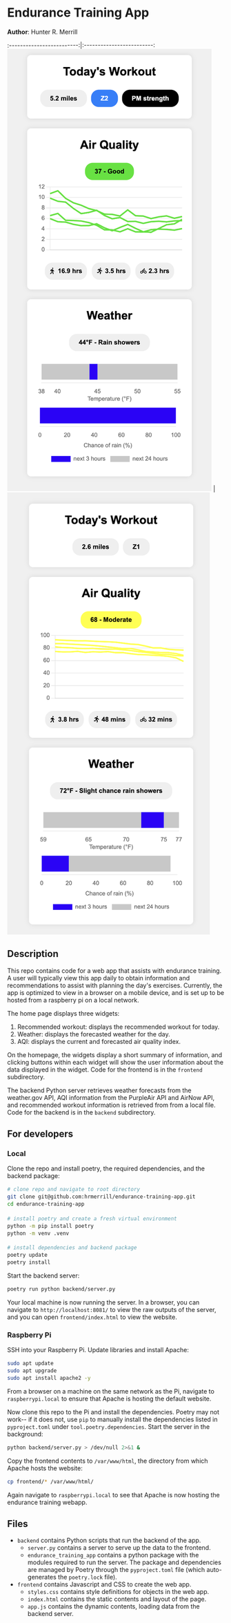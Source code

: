 # Endurance Training App

**Author**: Hunter R. Merrill

:-------------------------:|:-------------------------:
![app screenshot](resources/app_screenshot.png) | ![app screenshot 2](resources/app_screenshot_2.png)

## Description
This repo contains code for a web app that assists with endurance training. A user will typically view this app daily to obtain information and recommendations to assist with planning the day's exercises. Currently, the app is optimized to view in a browser on a mobile device, and is set up to be hosted from a raspberry pi on a local network.

The home page displays three widgets:
1. Recommended workout: displays the recommended workout for today.
2. Weather: displays the forecasted weather for the day.
3. AQI: displays the current and forecasted air quality index.

On the homepage, the widgets display a short summary of information, and clicking buttons within each widget will show the user information about the data displayed in the widget. Code for the frontend is in the `frontend` subdirectory.

The backend Python server retrieves weather forecasts from the weather.gov API, AQI information from the PurpleAir API and AirNow API, and recommended workout information is retrieved from from a local file. Code for the backend is in the `backend` subdirectory.

## For developers

### Local
Clone the repo and install poetry, the required dependencies, and the backend package:
```bash
# clone repo and navigate to root directory
git clone git@github.com:hrmerrill/endurance-training-app.git
cd endurance-training-app

# install poetry and create a fresh virtual environment
python -m pip install poetry
python -m venv .venv

# install dependencies and backend package
poetry update
poetry install
```

Start the backend server:
```bash
poetry run python backend/server.py
```

Your local machine is now running the server. In a browser, you can navigate to `http://localhost:8081/` to view the raw outputs of the server, and you can open `frontend/index.html` to view the website.

### Raspberry Pi
SSH into your Raspberry Pi. Update libraries and install Apache:
```bash
sudo apt update
sudo apt upgrade
sudo apt install apache2 -y
```

From a browser on a machine on the same network as the Pi, navigate to `raspberrypi.local` to ensure that Apache is hosting the default website.

Now clone this repo to the Pi and install the dependencies. Poetry may not work-- if it does not, use `pip` to manually install the dependencies listed in `pyproject.toml` under `tool.poetry.dependencies`. Start the server in the background:
```bash
python backend/server.py > /dev/null 2>&1 &
```

Copy the frontend contents to `/var/www/html`, the directory from which Apache hosts the website:
```bash
cp frontend/* /var/www/html/
```

Again navigate to `raspberrypi.local` to see that Apache is now hosting the endurance training webapp.

## Files
* `backend` contains Python scripts that run the backend of the app.
  - `server.py` contains a server to serve up the data to the frontend.
  - `endurance_training_app` contains a python package with the modules required to run the server. The package and dependencies are managed by Poetry through the `pyproject.toml` file (which auto-generates the `poetry.lock` file).
* `frontend` contains Javascript and CSS to create the web app.
  - `styles.css` contains style definitions for objects in the web app.
  - `index.html` contains the static contents and layout of the page.
  - `app.js` contains the dynamic contents, loading data from the backend server.
